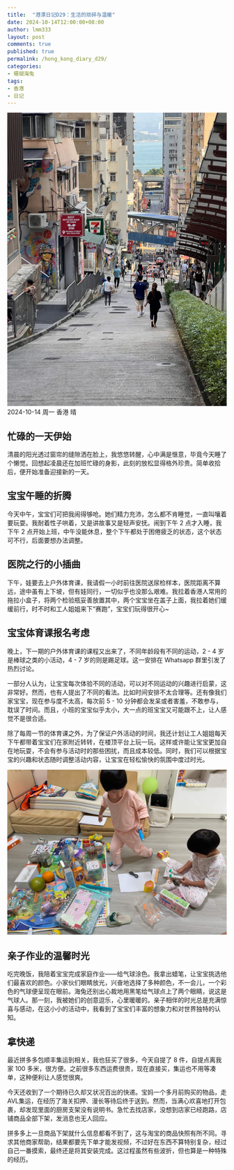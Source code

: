 ```yaml
---
title:  "港漂日记D29：生活的琐碎与温暖"
date: 2024-10-14T12:00:00+08:00
author: lmm333
layout: post
comments: true
published: true
permalink: /hong_kong_diary_d29/
categories:
- 珊瑚海兔
tags:
- 香港
- 日记
---
```

![00_sai_yin_pan.JPG](../images/2024/2024-10-14-hong_kong_diary_d29/00_sai_yin_pan.JPG)
2024-10-14 周一 香港 晴

## 忙碌的一天伊始
清晨的阳光透过窗帘的缝隙洒在脸上，我悠悠转醒，心中满是惬意，毕竟今天睡了个懒觉。回想起凌晨还在加班忙碌的身影，此刻的放松显得格外珍贵。简单收拾后，便开始准备迎接新的一天。

<!--more-->

## 宝宝午睡的折腾
今天中午，宝宝们可把我闹得够呛。她们精力充沛，怎么都不肯睡觉，一直叫嚷着要玩耍。我耐着性子哄着，又是讲故事又是轻声安抚。闹到下午 2 点才入睡，我下午 2 点开始上班，中午没能休息，整个下午都处于困倦疲乏的状态，这个状态可不行，后面要想办法调整。

## 医院之行的小插曲
下午，娃要去上户外体育课，我请假一小时前往医院送尿检样本，医院距离不算远，途中虽有上下坡，但有娃同行，一切似乎也没那么艰难。我拉着香港人常用的拖拉小盒子，将两个检验瓶妥善放置其中，两个宝宝坐在盖子上面，我拉着她们缓缓前行，时不时和工人姐姐来下“赛跑”，宝宝们玩得很开心~

## 宝宝体育课报名考虑
晚上，下一期的户外体育课的课程又出来了，不同年龄段有不同的运动，2 - 4 岁是棒球之类的小活动，4 - 7 岁的则是踢足球。这一安排在 Whatsapp 群里引发了热烈讨论。

一部分人认为，让宝宝每次体验不同的活动，可以对不同运动的兴趣进行启蒙，这非常好。然而，也有人提出了不同的看法。比如时间安排不太合理等。还有像我们家宝宝，现在参与度不太高，每次前 5 - 10 分钟都会发呆或者害羞，不敢参与，耽误了时间。而且，小班的宝宝似乎太小，大一点的班宝宝又可能跟不上，让人感觉不是很合适。

除了每周一节的体育课之外，为了保证户外活动的时间，我还计划让工人姐姐每天下午都带着宝宝们在家附近转转，在楼顶平台上玩一玩。这样或许能让宝宝更加自在地玩耍，不会有参与活动时的那些困扰，而且成本较低。同时，我们可以根据宝宝的兴趣和状态随时调整活动内容，让宝宝在轻松愉快的氛围中度过时光。

![01_kids.JPG](../images/2024/2024-10-14-hong_kong_diary_d29/01_kids.JPG)

## 亲子作业的温馨时光
吃完晚饭，我陪着宝宝完成家庭作业——给气球涂色。我拿出蜡笔，让宝宝挑选他们最喜欢的颜色。小家伙们眼睛放光，兴奋地选择了多种颜色，不一会儿，一个彩色的气球便呈现在眼前。海兔还别出心裁地用黑笔给气球点上了两个眼睛，说这是气球人。那一刻，我被她们的创意逗乐，心里暖暖的。亲子相伴的时光总是充满惊喜与感动，在这小小的活动中，我看到了宝宝们丰富的想象力和对世界独特的认知。

## 拿快递
最近拼多多包顺丰集运到相关，我也狂买了很多，今天自提了 8 件，自提点离我家 100 多米，很方便。之前很多东西运费很贵，现在直接买，集运也不用等凑单，这种便利让人感觉很爽。

今天还收到了一个期待已久却又状况百出的快递。宝妈一个多月前购买的物品，走AVL集运，在经历了海关扣押、漫长等待后终于送到。然而，当满心欢喜地打开包裹，却发现里面的厨房支架没有说明书。急忙去找店家，没想到店家已经跑路，店铺商品全部下架，发消息也无人回应。

拼多多上一旦商品下架就什么信息都看不到了，这与淘宝的商品快照有所不同。寻求其他商家帮助，结果都要先下单才能发视频，不过好在东西不算特别复杂，经过自己一番摸索，最终还是将其安装完成。这过程虽然有些波折，但也算是一种特殊的经历。
